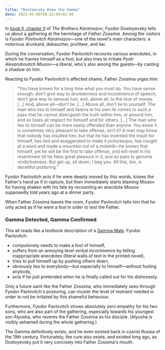 ```yaml
---
title: "Dostoevsky Knew the Gamma"
date: 2025-05-06T08:23:04+02:00
---
```


In [book II, chapter
II](https://standardebooks.org/ebooks/fyodor-dostoevsky/the-brothers-karamazov/constance-garnett/text/chapter-1-2-2)
of _The Brothers Karamazov_, Fyodor Dostoyevsky tells us about a gathering at
the hermitage of _Father Zossima_. Among the visitors is _Fyodor Pavlovitch
Karamazov_—one of the novel's main characters: a notorious drunkard, debaucher,
profiteer, and liar.

During the conversation, Fyodor Pavlovitch recounts various anecdotes, in which
he frames himself as a fool, but also tries to irritate _Pyotr Alexandrovitch
Miusov_—a liberal, who's also among the guests—by casting a shadow on him.

Reacting to Fyodor Pavlovitch's affected shame, Father Zossima urges him:

> “You have known for a long time what you must do. You have sense enough:
> don’t give way to drunkenness and incontinence of speech; don’t give way to
> sensual lust; and, above all, to the love of money. […] And, above all—don’t
> lie. […] Above all, don’t lie to yourself. The man who lies to himself and
> listens to his own lie comes to such a pass that he cannot distinguish the
> truth within him, or around him, and so loses all respect for himself and for
> others. […] The man who lies to himself can be more easily offended than
> anyone. You know it is sometimes very pleasant to take offense, isn’t it? A
> man may know that nobody has insulted him, but that he has invented the
> insult for himself, has lied and exaggerated to make it picturesque, has
> caught at a word and made a mountain out of a molehill—he knows that himself,
> yet he will be the first to take offense, and will revel in his resentment
> till he feels great pleasure in it, and so pass to genuine vindictiveness.
> But get up, sit down, I beg you. All this, too, is deceitful posturing.”

Fyodor Pavlovitch acts if he were deeply moved by this words, kisses the
Father's hand as if in rapture, but then immediately starts blaming Miusov for
having shaken with his fate by recounting an anecdote Miusov supposedly told
years ago at a dinner party.

When Father Zossima leaves the room, Fyodor Pavlovitch tells him that he only
acted as if he were a fool in order to test the Father.

### Gamma Detected, Gamma Confirmed

This all reads like a textbook description of a [Gamma
Male](https://www.youtube.com/watch?v=vhTFkUpB8zc&pp=ygURdm94aXZlcnNpdHkgZ2FtbWE%3D).
Fyodor Pavlovitch:

- compulsively needs to make a fool of himself,
- suffers from an annoying level verbal incontinence by telling inappropriate
  anecdotes (literal walls of text in the printed novel),
- tries to pull himself up by pushing others down,
- obviously lies to everybody—but especially to himself—without fooling anybody,
- acts if he just pretended when he is finally called out for his dishonesty.

Only a future saint like the Father Zossima, who immediately sees through
Fyodor Pavlovitch's posturing, can muster the level of restraint needed in
order to not be irritated by this shameful behaviour.

Furthermore, Fyodor Pavlovitch shows absolutely zero empathy for his two sons,
who are also part of the gathering, especially towards his youngest son
Alyosha, who reveres the Father Zossima as his disciple. (Alyosha is visibly
ashamed during the whole gathering.)

The Gamma definitively exists, and he even existed back in czarist Russia of
the 19th century. Fortunately, the cure also exists, and existed long ago, as
Dostoyevsky put it very concisely into Father Zossima's mouth.
